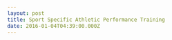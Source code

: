```yaml
---
layout: post
title: Sport Specific Athletic Performance Training
date: 2016-01-04T04:39:00.000Z
---
```

